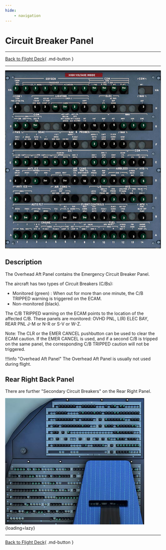 ```yaml
---
hide:
    - navigation
---
```


# Circuit Breaker Panel

---

[Back to Flight Deck](../index.md){ .md-button }

---

![Circuit Breaker Panel](../../../assets/a32nx-briefing/overhead-aft-panel/Circuit-Breaker.jpg "Circuit Breaker Panel")

## Description

The Overhead Aft Panel contains the Emergency Circuit Breaker Panel.

The aircraft has two types of Circuit Breakers (C/Bs):

- Monitored (green) : When out for more than one minute, the C/B TRIPPED warning is triggered on the ECAM.
- Non-monitored (black).

The C/B TRIPPED warning on the ECAM points to the location of the affected C/B. These panels are monitored: OVHD PNL, L(R) ELEC BAY, REAR PNL J-M or N-R or S-V or W-Z.

Note: The CLR or the EMER CANCEL pushbutton can be used to clear the ECAM caution. If the EMER CANCEL is used, and if a second C/B is tripped on the same panel, the corresponding C/B TRIPPED caution will not be triggered.

!!!info "Overhead Aft Panel"
    The Overhead Aft Panel is usually not used during flight.

## Rear Right Back Panel

There are further "Secondary Circuit Breakers" on the Rear Right Panel.

![Rear Right Back Panel](../../../assets/a32nx-briefing/overhead-aft-panel/Rear-Right-Back-Panel.jpg "Rear Right Back Panel"){loading=lazy}

---

[Back to Flight Deck](../index.md){ .md-button }
